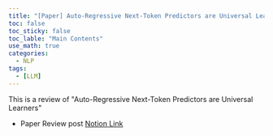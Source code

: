 ```yaml
---
title: "[Paper] Auto-Regressive Next-Token Predictors are Universal Learners"
toc: false
toc_sticky: false
toc_lable: "Main Contents"
use_math: true
categories:
  - NLP
tags:
  - [LLM]
---
```


This is a review of "Auto-Regressive Next-Token Predictors are Universal Learners"


- Paper Review post [Notion Link](https://yejin109.notion.site/Auto-Regressive-Next-Token-Predictors-are-Universal-Learners-2a807ce1d4e04c19b7994189295dda12?pvs=4)